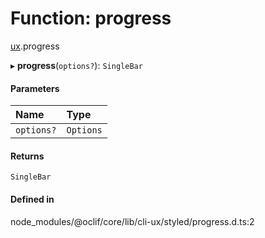# Function: progress

[ux](../modules/ux.md).progress

▸ **progress**(`options?`): `SingleBar`

#### Parameters

| Name | Type |
| :------ | :------ |
| `options?` | `Options` |

#### Returns

`SingleBar`

#### Defined in

node_modules/@oclif/core/lib/cli-ux/styled/progress.d.ts:2
